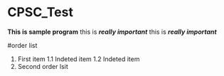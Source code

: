 # CPSC_Test

**This is sample program**
this is ***really important***
this is ___really important___

#order list

1. First item
 1.1 Indeted item
 1.2 Indeted item
2. Second order lsit
